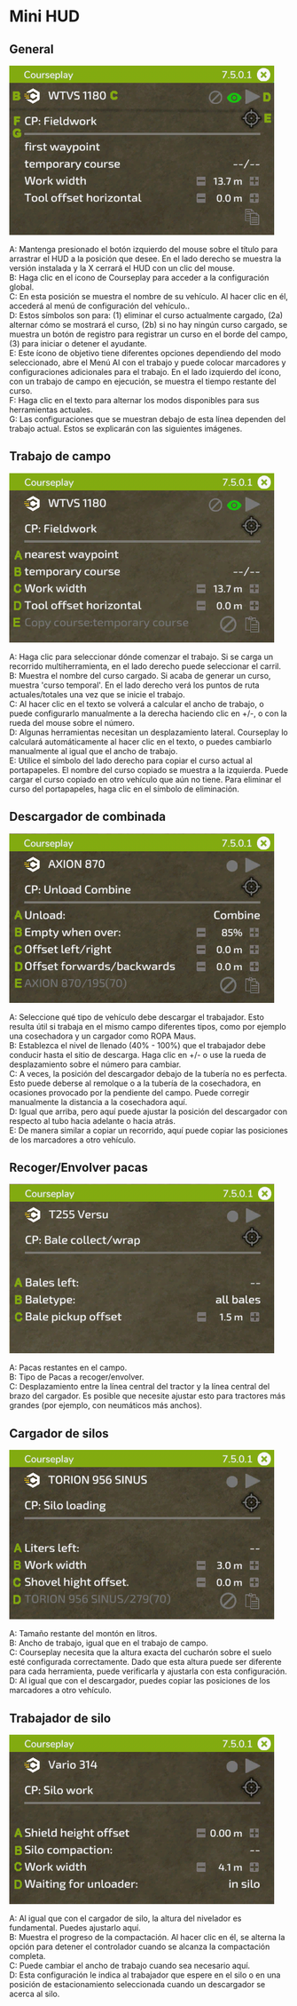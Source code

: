 # Mini HUD
## General

![Image](../assets/images/minihudhelp_general_0_0_478_305.png)

  
A: Mantenga presionado el botón izquierdo del mouse sobre el título para arrastrar el HUD a la posición que desee.  En el lado derecho se muestra la versión instalada y la X cerrará el HUD con un clic del mouse.  
B: Haga clic en el icono de Courseplay para acceder a la configuración global.  
C: En esta posición se muestra el nombre de su vehículo.  Al hacer clic en él, accederá al menú de configuración del vehículo..  
D: Estos símbolos son para: (1) eliminar el curso actualmente cargado, (2a) alternar cómo se mostrará el curso, (2b) si no hay ningún curso cargado, se muestra un botón de registro para registrar un curso en el borde del campo, (3) para iniciar o detener el ayudante.  
E: Este ícono de objetivo tiene diferentes opciones dependiendo del modo seleccionado, abre el Menú AI con el trabajo y puede colocar marcadores y configuraciones adicionales para el trabajo.  En el lado izquierdo del ícono, con un trabajo de campo en ejecución, se muestra el tiempo restante del curso.  
F: Haga clic en el texto para alternar los modos disponibles para sus herramientas actuales.  
G: Las configuraciones que se muestran debajo de esta línea dependen del trabajo actual.  Estos se explicarán con las siguientes imágenes.  



## Trabajo de campo

![Image](../assets/images/minihudhelp_fieldwork_0_0_478_305.png)

  
A: Haga clic para seleccionar dónde comenzar el trabajo.  Si se carga un recorrido multiherramienta, en el lado derecho puede seleccionar el carril.  
B: Muestra el nombre del curso cargado.  Si acaba de generar un curso, muestra 'curso temporal'.  En el lado derecho verá los puntos de ruta actuales/totales una vez que se inicie el trabajo.  
C: Al hacer clic en el texto se volverá a calcular el ancho de trabajo, o puede configurarlo manualmente a la derecha haciendo clic en +/-, o con la rueda del mouse sobre el número.  
D: Algunas herramientas necesitan un desplazamiento lateral.  Courseplay lo calculará automáticamente al hacer clic en el texto, o puedes cambiarlo manualmente al igual que el ancho de trabajo.  
E: Utilice el símbolo del lado derecho para copiar el curso actual al portapapeles.  El nombre del curso copiado se muestra a la izquierda.  Puede cargar el curso copiado en otro vehículo que aún no tiene.  Para eliminar el curso del portapapeles, haga clic en el símbolo de eliminación.  



## Descargador de combinada

![Image](../assets/images/minihudhelp_combineunload_0_0_478_305.png)

  
A: Seleccione qué tipo de vehículo debe descargar el trabajador.  Esto resulta útil si trabaja en el mismo campo diferentes tipos, como por ejemplo una cosechadora y un cargador como ROPA Maus.  
B: Establezca el nivel de llenado (40% - 100%) que el trabajador debe conducir hasta el sitio de descarga.  Haga clic en +/- o use la rueda de desplazamiento sobre el número para cambiar.  
C: A veces, la posición del descargador debajo de la tubería no es perfecta.  Esto puede deberse al remolque o a la tubería de la cosechadora, en ocasiones provocado por la pendiente del campo.  Puede corregir manualmente la distancia a la cosechadora aquí.  
D: Igual que arriba, pero aquí puede ajustar la posición del descargador con respecto al tubo hacia adelante o hacia atrás.  
E: De manera similar a copiar un recorrido, aquí puede copiar las posiciones de los marcadores a otro vehículo.  



## Recoger/Envolver pacas

![Image](../assets/images/minihudhelp_balecollect_0_0_478_305.png)

  
A: Pacas restantes en el campo.  
B: Tipo de Pacas a recoger/envolver.  
C: Desplazamiento entre la línea central del tractor y la línea central del brazo del cargador.  Es posible que necesite ajustar esto para tractores más grandes (por ejemplo, con neumáticos más anchos).  



## Cargador de silos

![Image](../assets/images/minihudhelp_siloloader_0_0_478_305.png)

  
A: Tamaño restante del montón en litros.  
B: Ancho de trabajo, igual que en el trabajo de campo.  
C: Courseplay necesita que la altura exacta del cucharón sobre el suelo esté configurada correctamente.  Dado que esta altura puede ser diferente para cada herramienta, puede verificarla y ajustarla con esta configuración.  
D: Al igual que con el descargador, puedes copiar las posiciones de los marcadores a otro vehículo.  



## Trabajador de silo

![Image](../assets/images/minihudhelp_siloworker_0_0_478_305.png)

  
A: Al igual que con el cargador de silo, la altura del nivelador es fundamental.  Puedes ajustarlo aquí.  
B: Muestra el progreso de la compactación.  Al hacer clic en él, se alterna la opción para detener el controlador cuando se alcanza la compactación completa.  
C: Puede cambiar el ancho de trabajo cuando sea necesario aquí.  
D: Esta configuración le indica al trabajador que espere en el silo o en una posición de estacionamiento seleccionada cuando un descargador se acerca al silo.  



